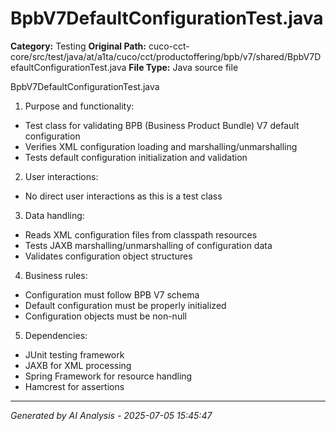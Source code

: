 # BpbV7DefaultConfigurationTest.java

**Category:** Testing
**Original Path:** cuco-cct-core/src/test/java/at/a1ta/cuco/cct/productoffering/bpb/v7/shared/BpbV7DefaultConfigurationTest.java
**File Type:** Java source file

BpbV7DefaultConfigurationTest.java
1. Purpose and functionality:
- Test class for validating BPB (Business Product Bundle) V7 default configuration
- Verifies XML configuration loading and marshalling/unmarshalling
- Tests default configuration initialization and validation

2. User interactions:
- No direct user interactions as this is a test class

3. Data handling:
- Reads XML configuration files from classpath resources
- Tests JAXB marshalling/unmarshalling of configuration data
- Validates configuration object structures

4. Business rules:
- Configuration must follow BPB V7 schema
- Default configuration must be properly initialized
- Configuration objects must be non-null

5. Dependencies:
- JUnit testing framework
- JAXB for XML processing
- Spring Framework for resource handling
- Hamcrest for assertions

---
*Generated by AI Analysis - 2025-07-05 15:45:47*
